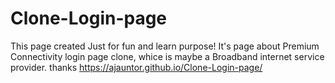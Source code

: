 # Clone-Login-page
This page created Just for fun and learn purpose!
It's page about Premium Connectivity login page clone, whice is maybe a Broadband internet service provider. thanks
https://ajauntor.github.io/Clone-Login-page/
